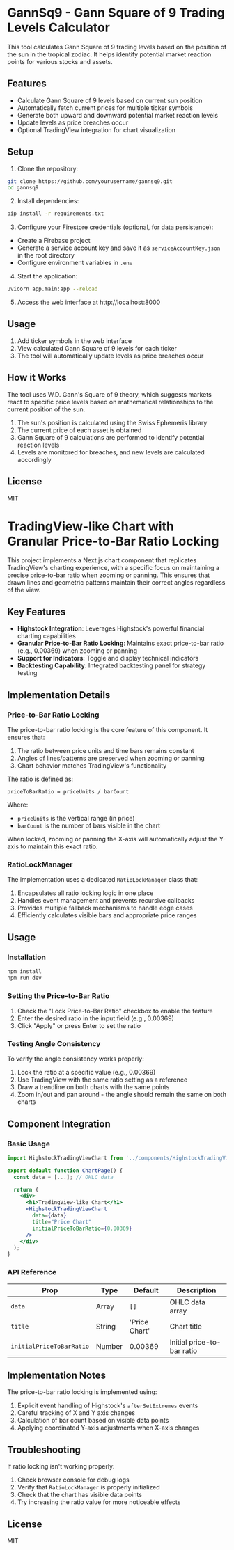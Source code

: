 # GannSq9 - Gann Square of 9 Trading Levels Calculator

This tool calculates Gann Square of 9 trading levels based on the position of the sun in the tropical zodiac. It helps identify potential market reaction points for various stocks and assets.

## Features

- Calculate Gann Square of 9 levels based on current sun position
- Automatically fetch current prices for multiple ticker symbols
- Generate both upward and downward potential market reaction levels
- Update levels as price breaches occur
- Optional TradingView integration for chart visualization

## Setup

1. Clone the repository:
```bash
git clone https://github.com/yourusername/gannsq9.git
cd gannsq9
```

2. Install dependencies:
```bash
pip install -r requirements.txt
```

3. Configure your Firestore credentials (optional, for data persistence):
- Create a Firebase project
- Generate a service account key and save it as `serviceAccountKey.json` in the root directory
- Configure environment variables in `.env`

4. Start the application:
```bash
uvicorn app.main:app --reload
```

5. Access the web interface at http://localhost:8000

## Usage

1. Add ticker symbols in the web interface
2. View calculated Gann Square of 9 levels for each ticker
3. The tool will automatically update levels as price breaches occur

## How it Works

The tool uses W.D. Gann's Square of 9 theory, which suggests markets react to specific price levels based on mathematical relationships to the current position of the sun.

1. The sun's position is calculated using the Swiss Ephemeris library
2. The current price of each asset is obtained
3. Gann Square of 9 calculations are performed to identify potential reaction levels
4. Levels are monitored for breaches, and new levels are calculated accordingly

## License

MIT

# TradingView-like Chart with Granular Price-to-Bar Ratio Locking

This project implements a Next.js chart component that replicates TradingView's charting experience, with a specific focus on maintaining a precise price-to-bar ratio when zooming or panning. This ensures that drawn lines and geometric patterns maintain their correct angles regardless of the view.

## Key Features

- **Highstock Integration**: Leverages Highstock's powerful financial charting capabilities
- **Granular Price-to-Bar Ratio Locking**: Maintains exact price-to-bar ratio (e.g., 0.00369) when zooming or panning
- **Support for Indicators**: Toggle and display technical indicators 
- **Backtesting Capability**: Integrated backtesting panel for strategy testing

## Implementation Details

### Price-to-Bar Ratio Locking

The price-to-bar ratio locking is the core feature of this component. It ensures that:

1. The ratio between price units and time bars remains constant
2. Angles of lines/patterns are preserved when zooming or panning
3. Chart behavior matches TradingView's functionality

The ratio is defined as:

```
priceToBarRatio = priceUnits / barCount
```

Where:
- `priceUnits` is the vertical range (in price)
- `barCount` is the number of bars visible in the chart

When locked, zooming or panning the X-axis will automatically adjust the Y-axis to maintain this exact ratio.

### RatioLockManager

The implementation uses a dedicated `RatioLockManager` class that:

1. Encapsulates all ratio locking logic in one place
2. Handles event management and prevents recursive callbacks
3. Provides multiple fallback mechanisms to handle edge cases
4. Efficiently calculates visible bars and appropriate price ranges

## Usage

### Installation

```bash
npm install
npm run dev
```

### Setting the Price-to-Bar Ratio

1. Check the "Lock Price-to-Bar Ratio" checkbox to enable the feature
2. Enter the desired ratio in the input field (e.g., 0.00369)
3. Click "Apply" or press Enter to set the ratio

### Testing Angle Consistency

To verify the angle consistency works properly:

1. Lock the ratio at a specific value (e.g., 0.00369)
2. Use TradingView with the same ratio setting as a reference
3. Draw a trendline on both charts with the same points
4. Zoom in/out and pan around - the angle should remain the same on both charts

## Component Integration

### Basic Usage

```jsx
import HighstockTradingViewChart from '../components/HighstockTradingViewChart';

export default function ChartPage() {
  const data = [...]; // OHLC data

  return (
    <div>
      <h1>TradingView-like Chart</h1>
      <HighstockTradingViewChart 
        data={data} 
        title="Price Chart"
        initialPriceToBarRatio={0.00369}
      />
    </div>
  );
}
```

### API Reference

| Prop | Type | Default | Description |
|------|------|---------|-------------|
| `data` | Array | `[]` | OHLC data array |
| `title` | String | 'Price Chart' | Chart title |
| `initialPriceToBarRatio` | Number | 0.00369 | Initial price-to-bar ratio |

## Implementation Notes

The price-to-bar ratio locking is implemented using:

1. Explicit event handling of Highstock's `afterSetExtremes` events
2. Careful tracking of X and Y axis changes
3. Calculation of bar count based on visible data points
4. Applying coordinated Y-axis adjustments when X-axis changes

## Troubleshooting

If ratio locking isn't working properly:

1. Check browser console for debug logs
2. Verify that `RatioLockManager` is properly initialized
3. Check that the chart has visible data points
4. Try increasing the ratio value for more noticeable effects

## License

MIT 